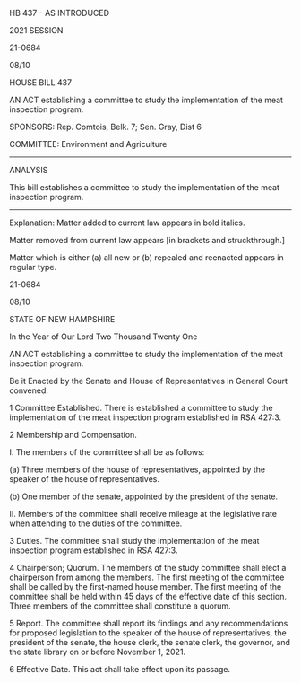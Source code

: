  HB 437 - AS INTRODUCED

 

 

2021 SESSION

 21-0684

 08/10

 

HOUSE BILL 437

 

AN ACT establishing a committee to study the implementation of the meat inspection program.

 

SPONSORS: Rep. Comtois, Belk. 7; Sen. Gray, Dist 6

 

COMMITTEE: Environment and Agriculture

 

-----------------------------------------------------------------

 

ANALYSIS

 

 This bill establishes a committee to study the implementation of the meat inspection program.

 

- - - - - - - - - - - - - - - - - - - - - - - - - - - - - - - - - - - - - - - - - - - - - - - - - - - - - - - - - - - - - - - - - - - - - - - - - - - 

 

Explanation: Matter added to current law appears in bold italics.

 Matter removed from current law appears [in brackets and struckthrough.]

 Matter which is either (a) all new or (b) repealed and reenacted appears in regular type.

 21-0684

 08/10

 

STATE OF NEW HAMPSHIRE

 

In the Year of Our Lord Two Thousand Twenty One

 

AN ACT establishing a committee to study the implementation of the meat inspection program.

 

Be it Enacted by the Senate and House of Representatives in General Court convened:

 

 1 Committee Established. There is established a committee to study the implementation of the meat inspection program established in RSA 427:3. 

 2 Membership and Compensation.

 I. The members of the committee shall be as follows:

 (a) Three members of the house of representatives, appointed by the speaker of the house of representatives.

 (b) One member of the senate, appointed by the president of the senate.

 II. Members of the committee shall receive mileage at the legislative rate when attending to the duties of the committee.

 3 Duties. The committee shall study the implementation of the meat inspection program established in RSA 427:3.

 4 Chairperson; Quorum. The members of the study committee shall elect a chairperson from among the members. The first meeting of the committee shall be called by the first-named house member. The first meeting of the committee shall be held within 45 days of the effective date of this section. Three members of the committee shall constitute a quorum.

 5 Report. The committee shall report its findings and any recommendations for proposed legislation to the speaker of the house of representatives, the president of the senate, the house clerk, the senate clerk, the governor, and the state library on or before November 1, 2021.

 6 Effective Date. This act shall take effect upon its passage.

